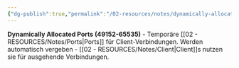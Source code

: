 ```yaml
---
{"dg-publish":true,"permalink":"/02-resources/notes/dynamically-allocated-ports/","tags":["ports/dynamisch","dienste/temporär"],"noteIcon":"","updated":"2025-08-28T20:50:29.000+02:00"}
---
```



**Dynamically Allocated Ports (49152-65535)** - Temporäre [[02 - RESOURCES/Notes/Ports\|Ports]] für Client-Verbindungen.
Werden automatisch vergeben - [[02 - RESOURCES/Notes/Client\|Client]]s nutzen sie für ausgehende Verbindungen.